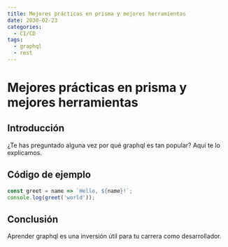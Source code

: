 ```yaml
---
title: Mejores prácticas en prisma y mejores herramientas
date: 2030-02-23
categories:
  - CI/CD
tags:
  - graphql
  - rest
---
```


# Mejores prácticas en prisma y mejores herramientas

## Introducción

¿Te has preguntado alguna vez por qué graphql es tan popular? Aquí te lo explicamos.

## Código de ejemplo

```javascript
const greet = name => `Hello, ${name}!`;
console.log(greet('world'));
```

## Conclusión

Aprender graphql es una inversión útil para tu carrera como desarrollador.